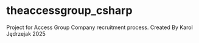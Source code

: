 # theaccessgroup_csharp

Project for Access Group Company recruitment process.
Created By Karol Jędrzejak 2025
